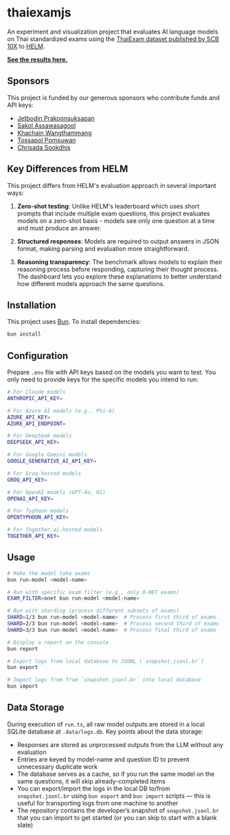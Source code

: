 # thaiexamjs

An experiment and visualization project that evaluates AI language models on Thai standardized exams using the [ThaiExam dataset published by SCB 10X](https://www.scb.co.th/en/about-us/news/oct-2024/scb10x-standford.html) to [HELM](https://crfm.stanford.edu/helm/thaiexam/latest/).

[**See the results here.**](https://dtinth.github.io/thaiexamjs/)

## Sponsors

This project is funded by our generous sponsors who contribute funds and API keys:

- [Jetbodin Prakoonsuksapan](https://github.com/Jetbodin)
- [Sakol Assawasagool](https://github.com/koobitor)
- [Khachain Wangthammang](https://github.com/icez)
- [Tossapol Pomsuwan](https://github.com/mastervii)
- [Chrisada Sookdhis](https://github.com/chrisadas)

## Key Differences from HELM

This project differs from HELM's evaluation approach in several important ways:

1. **Zero-shot testing**: Unlike HELM's leaderboard which uses short prompts that include multiple exam questions, this project evaluates models on a zero-shot basis - models see only one question at a time and must produce an answer.

2. **Structured responses**: Models are required to output answers in JSON format, making parsing and evaluation more straightforward.

3. **Reasoning transparency**: The benchmark allows models to explain their reasoning process before responding, capturing their thought process. The dashboard lets you explore these explanations to better understand how different models approach the same questions.

## Installation

This project uses [Bun](https://bun.sh/). To install dependencies:

```bash
bun install
```

## Configuration

Prepare `.env` file with API keys based on the models you want to test. You only need to provide keys for the specific models you intend to run:

```sh
# For Claude models
ANTHROPIC_API_KEY=

# For Azure AI models (e.g., Phi-4)
AZURE_API_KEY=
AZURE_API_ENDPOINT=

# For DeepSeek models
DEEPSEEK_API_KEY=

# For Google Gemini models
GOOGLE_GENERATIVE_AI_API_KEY=

# For Groq-hosted models
GROQ_API_KEY=

# For OpenAI models (GPT-4o, O1)
OPENAI_API_KEY=

# For Typhoon models
OPENTYPHOON_API_KEY=

# For Together.ai-hosted models
TOGETHER_API_KEY=
```

## Usage

```bash
# Make the model take exams
bun run-model <model-name>

# Run with specific exam filter (e.g., only O-NET exams)
EXAM_FILTER=onet bun run-model <model-name>

# Run with sharding (process different subsets of exams)
SHARD=1/3 bun run-model <model-name>  # Process first third of exams
SHARD=2/3 bun run-model <model-name>  # Process second third of exams
SHARD=3/3 bun run-model <model-name>  # Process final third of exams

# Display a report on the console
bun report

# Export logs from local database to JSONL (`snapshot.jsonl.br`)
bun export

# Import logs from from `snapshot.jsonl.br` into local database
bun import
```

## Data Storage

During execution of `run.ts`, all raw model outputs are stored in a local SQLite database at `.data/logs.db`. Key points about the data storage:

- Responses are stored as unprocessed outputs from the LLM without any evaluation
- Entries are keyed by model-name and question ID to prevent unnecessary duplicate work
- The database serves as a cache, so if you run the same model on the same questions, it will skip already-completed items
- You can export/import the logs in the local DB to/from `snapshot.jsonl.br` using `bun export` and `bun import` scripts — this is useful for transporting logs from one machine to another
- The repository contains the developer’s snapshot of `snapshot.jsonl.br` that you can import to get started (or you can skip to start with a blank slate)
